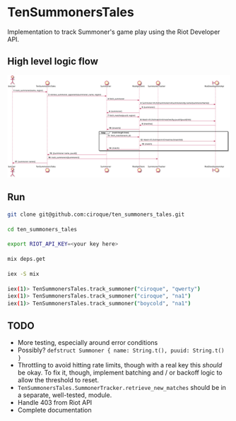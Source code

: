 # TenSummonersTales

Implementation to track Summoner's game play using the Riot Developer API.

## High level logic flow

![Summoner Lookup Sequence](./docs/summoner_lookup_sequence.svg)

## Run

```bash
git clone git@github.com:ciroque/ten_summoners_tales.git

cd ten_summoners_tales

export RIOT_API_KEY=<your key here>

mix deps.get

iex -S mix

iex(1)> TenSummonersTales.track_summoner("ciroque", "qwerty")
iex(1)> TenSummonersTales.track_summoner("ciroque", "na1")
iex(1)> TenSummonersTales.track_summoner("boycold", "na1")
```

## TODO
- More testing, especially around error conditions
- Possibly? `defstruct Summoner { name: String.t(), puuid: String.t() }`
- Throttling to avoid hitting rate limits, though with a real key this _should_ be okay. To fix it, though, implement 
  batching and / or backoff logic to allow the threshold to reset.
- `TenSummonersTales.SummonerTracker.retrieve_new_matches` should be in a separate, well-tested, module.
- Handle 403 from Riot API
- Complete documentation
